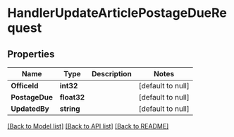 # HandlerUpdateArticlePostageDueRequest

## Properties
Name | Type | Description | Notes
------------ | ------------- | ------------- | -------------
**OfficeId** | **int32** |  | [default to null]
**PostageDue** | **float32** |  | [default to null]
**UpdatedBy** | **string** |  | [default to null]

[[Back to Model list]](../README.md#documentation-for-models) [[Back to API list]](../README.md#documentation-for-api-endpoints) [[Back to README]](../README.md)


